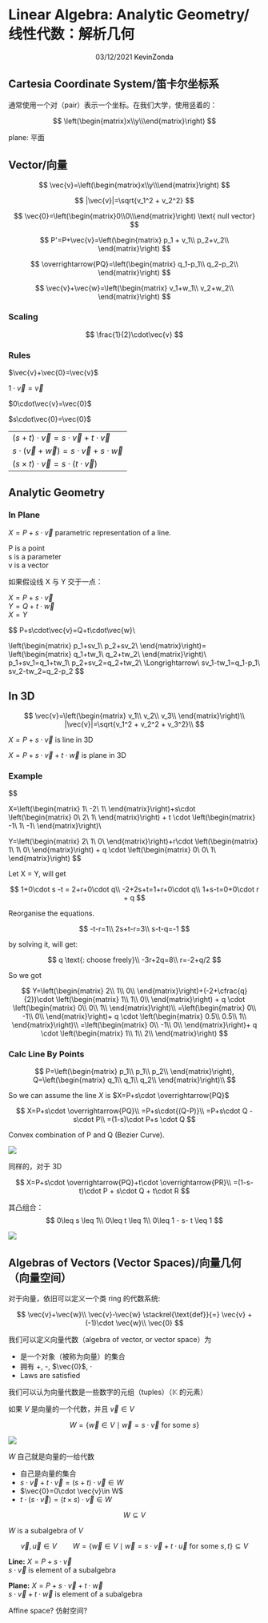 # Linear Algebra: Analytic Geometry/线性代数：解析几何

<center>
<span>03/12/2021</span>
<a style="text-decoration:none; color: black;" href="https://github.com/KevinZonda">KevinZonda</a>
</center>

## Cartesia Coordinate System/笛卡尔坐标系

通常使用一个对（pair）表示一个坐标。在我们大学，使用竖着的：

$$
\left(\begin{matrix}x\\y\\\end{matrix}\right)
$$

plane: 平面

## Vector/向量

$$
\vec{v}=\left(\begin{matrix}x\\y\\\end{matrix}\right)
$$

$$
|\vec{v}|=\sqrt{v_1^2 + v_2^2}
$$

$$
\vec{0}=\left(\begin{matrix}0\\0\\\end{matrix}\right) \text{ null vector}
$$

$$
P'=P+\vec{v}=\left(\begin{matrix}
p_1 + v_1\\
p_2+v_2\\
\end{matrix}\right)
$$

$$
\overrightarrow{PQ}=\left(\begin{matrix}
q_1-p_1\\
q_2-p_2\\
\end{matrix}\right)
$$

$$
\vec{v}+\vec{w}=\left(\begin{matrix}
v_1+w_1\\
v_2+w_2\\
\end{matrix}\right)
$$

### Scaling

$$
\frac{1}{2}\cdot\vec{v}
$$

### Rules

$\vec{v}+\vec{0}=\vec{v}$

$1\cdot\vec{v}=\vec{v}$

$0\cdot\vec{v}=\vec{0}$

$s\cdot\vec{0}=\vec{0}$

| |
| -- |
| $(s+t)\cdot\vec{v}=s\cdot\vec{v}+t\cdot\vec{v}$ |
| $s\cdot(\vec{v}+\vec{w})=s\cdot\vec{v}+s\cdot\vec{w}$ |
| $(s\times t)\cdot\vec{v}=s\cdot (t \cdot \vec{v})$ |

## Analytic Geometry

### In Plane

$X=P+s\cdot\vec{v}$ parametric representation of a line.

P is a point  
s is a parameter  
v is a vector

如果假设线 X 与 Y 交于一点：

$X=P+s\cdot\vec{v}$  
$Y=Q+t\cdot\vec{w}$  
$X=Y$

$$
P+s\cdot\vec{v}=Q+t\cdot\vec{w}\\

\left(\begin{matrix}
p_1+sv_1\\
p_2+sv_2\\
\end{matrix}\right)=
\left(\begin{matrix}
q_1+tw_1\\
q_2+tw_2\\
\end{matrix}\right)\\
p_1+sv_1=q_1+tw_1\\
p_2+sv_2=q_2+tw_2\\
\Longrightarrow\\
sv_1-tw_1=q_1-p_1\\
sv_2-tw_2=q_2-p_2
$$

## In 3D

$$
\vec{v}=\left(\begin{matrix}
v_1\\
v_2\\
v_3\\
\end{matrix}\right)\\
|\vec{v}|=\sqrt{v_1^2 + v_2^2 + v_3^2}\\
$$

$X=P+s\cdot \vec{v}$ is line in 3D

$X=P+s\cdot \vec{v} + t\cdot\vec{w}$ is plane in 3D

### Example

$$

X=\left(\begin{matrix}
1\\
-2\\
1\\
\end{matrix}\right)+s\cdot
\left(\begin{matrix}
0\\
2\\
1\\
\end{matrix}\right) + t \cdot 
\left(\begin{matrix}
-1\\
1\\
-1\\
\end{matrix}\right)\\

Y=\left(\begin{matrix}
2\\
1\\
0\\
\end{matrix}\right)+r\cdot
\left(\begin{matrix}
1\\
1\\
0\\
\end{matrix}\right) + q \cdot 
\left(\begin{matrix}
0\\
0\\
1\\
\end{matrix}\right)
$$

Let X = Y, will get


$$
1+0\cdot s -t = 2+r+0\cdot q\\
-2+2s+t=1+r+0\cdot q\\
1+s-t=0+0\cdot r + q
$$

Reorganise the equations.

$$
-t-r=1\\
2s+t-r=3\\
s-t-q=-1
$$

by solving it, will get:

$$
q \text{: choose freely}\\
-3r+2q=8\\
r=-2+q/2
$$

So we got

$$
Y=\left(\begin{matrix}
2\\
1\\
0\\
\end{matrix}\right)+(-2+\cfrac{q}{2})\cdot
\left(\begin{matrix}
1\\
1\\
0\\
\end{matrix}\right) + q \cdot 
\left(\begin{matrix}
0\\
0\\
1\\
\end{matrix}\right)\\
=\left(\begin{matrix}
0\\
-1\\
0\\
\end{matrix}\right)+
q \cdot \left(\begin{matrix}
0.5\\
0.5\\
1\\
\end{matrix}\right)\\
=\left(\begin{matrix}
0\\
-1\\
0\\
\end{matrix}\right)+
q \cdot \left(\begin{matrix}
1\\
1\\
2\\
\end{matrix}\right)
$$

### Calc Line By Points

$$
P=\left(\begin{matrix}
p_1\\
p_1\\
p_2\\
\end{matrix}\right), 
Q=\left(\begin{matrix}
q_1\\
q_1\\
q_2\\
\end{matrix}\right)\\
$$

So we can assume the line $X$ is $X=P+s\cdot \overrightarrow{PQ}$

$$
X=P+s\cdot \overrightarrow{PQ}\\
=P+s\cdot{(Q-P)}\\
=P+s\cdot Q - s\cdot P\\
=(1-s)\cdot P+s \cdot Q
$$

Convex combination of P and Q (Bezier Curve).

![](img/cc-1.png)

同样的，对于 3D


$$
X=P+s\cdot \overrightarrow{PQ}+t\cdot \overrightarrow{PR}\\
=(1-s-t)\cdot P + s\cdot Q + t\cdot R
$$

其凸组合：
$$
0\leq s \leq 1\\
0\leq t \leq 1\\
0\leq 1 - s- t \leq 1
$$

![](img/cc-2.png)

## Algebras of Vectors (Vector Spaces)/向量几何（向量空间）

对于向量，依旧可以定义一个类 ring 的代数系统:

$$
\vec{v}+\vec{w}\\
\vec{v}-\vec{w} \stackrel{\text{def}}{=} \vec{v} + (-1)\cdot \vec{w}\\
\vec{0}
$$

我们可以定义向量代数（algebra of vector, or vector space）为
- 是一个对象（被称为向量）的集合
- 拥有 +, -, $\vec{0}$, $\cdot$
- Laws are satisfied

我们可以认为向量代数是一些数字的元组（tuples）（$\mathbb{K}$ 的元素）

如果 $V$ 是向量的一个代数，并且 $\vec{v}\in V$

$$
W = \left\{ \vec{w} \in V \mid \vec{w} = s \cdot \vec{v} \text{ for some } s\right\}
$$

![](img/w.png)

$W$ 自己就是向量的一给代数
- 自己是向量的集合
- $s\cdot \vec{v}+t\cdot \vec{v}=(s+t)\cdot \vec{v}\in W$
- $\vec{0}=0\cdot \vec{v}\in W$
- $t\cdot(s\cdot\vec{v})=(t\times s)\cdot\vec{v}\in W$

$$
W \subseteq V
$$


$W$ is a subalgebra of $V$

$$
\vec{v},\vec{u}\in V\qquad W=
\left\{
    \vec{w}\in V \mid \vec{w}=s\cdot\vec{v}+t\cdot\vec{u}\text{ for some } s, t
\right\} \subseteq V
$$

**Line:** $X=P+s\cdot \vec{v}$  
$s\cdot \vec{v}$ is element of a subalgebra

**Plane:** $X=P+s\cdot \vec{v}+t\cdot \vec{w}$  
$s\cdot \vec{v}+t\cdot \vec{w}$ is element of a subalgebra  

Affine space? 仿射空间?